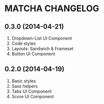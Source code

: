 # MATCHA CHANGELOG

## 0.3.0 (2014-04-21)

1.  Dropdown-List UI Component
2.  Code styles
3.  Layouts: Sandwich & Frameset
4.  Button UI Component

## 0.2.0 (2014-04-19)

1.  Basic styles
2.  Sass helpers
3.  Tabs UI Component
4.  Score UI Component
